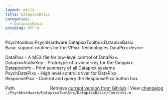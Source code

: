 ```yaml
---
layout: mfile
title: DatapixxBasic
categories:
  - DatapixxBasic
encoding: UTF-8
---
```


Psychtoolbox:PsychHardware:DatapixxToolbox:DatapixxBasic  
Basic support routines for the VPixx Technologies DataPixx device.  


DataPixx                      - A MEX file for low-level control of DataPixx.  
DatapixxAudioKey              - Prototype of a voice-key for the Datapixx.  
DatapixxInfo                  - Print summary of all Datapixx systems  
PsychDataPixx                 - High level control driver for DataPixx.  
ResponsePixx                  - Control and query the ResponsePixx button box.  



<div class="code_header" style="text-align:right;">
  <span style="float:left;">Path&nbsp;&nbsp;</span> <span class="counter">Retrieve <a href=
  "https://raw.github.com/Psychtoolbox-3/Psychtoolbox-3/beta/./PsychHardware/DatapixxToolbox/DatapixxBasic/Contents.m">current version from GitHub</a> | View <a href=
  "https://github.com/Psychtoolbox-3/Psychtoolbox-3/commits/beta/./PsychHardware/DatapixxToolbox/DatapixxBasic/Contents.m">changelog</a></span>
</div>
<div class="code">
  <code>./PsychHardware/DatapixxToolbox/DatapixxBasic/Contents.m</code>
</div>
